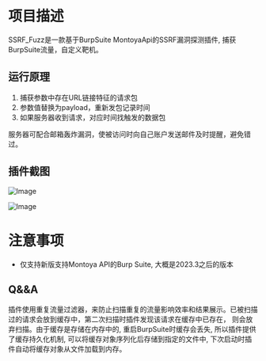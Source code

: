 # 项目描述
SSRF_Fuzz是一款基于BurpSuite MontoyaApi的SSRF漏洞探测插件, 捕获BurpSuite流量，自定义靶机。

## 运行原理
1. 捕获参数中存在URL链接特征的请求包
2. 参数值替换为payload，重新发包记录时间
3. 如果服务器收到请求，对应时间找触发的数据包

服务器可配合邮箱轰炸漏洞，使被访问时向自己账户发送邮件及时提醒，避免错过。

## 插件截图

![Image](https://github.com/user-attachments/assets/46e37c50-56cc-4c90-a818-38a6583e44e8)

![Image](https://github.com/user-attachments/assets/504b8926-6d67-4258-a24f-5aa09dfe7171)

# 注意事项
- 仅支持新版支持Montoya API的Burp Suite, 大概是2023.3之后的版本

## Q&&A
插件使用重复流量过滤器，来防止扫描重复的流量影响效率和结果展示。已被扫描过的请求会放到缓存中，第二次扫描时插件发现该请求在缓存中已存在， 则会放弃扫描。由于缓存是存储在内存中的, 重启BurpSuite时缓存会丢失, 所以插件提供了缓存持久化机制, 可以将缓存对象序列化后存储到指定的文件中, 下次启动时插件自动将缓存对象从文件加载到内存。
